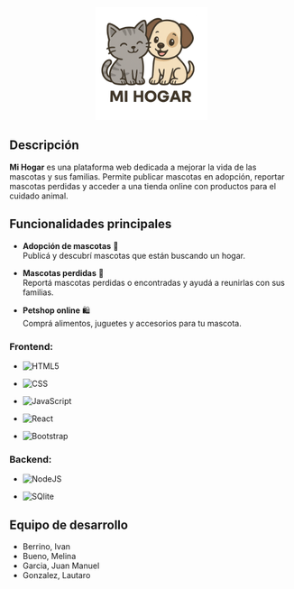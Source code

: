 <p align="center">
  <img src="https://github.com/melinab1998/TPI-PROGRAMACION-III/blob/main/frontend/src/img/logo.png?raw=true" alt="Logo-MiHogar" width="200"/>
</p>

## Descripción
**Mi Hogar** es una plataforma web dedicada a mejorar la vida de las mascotas y sus familias. Permite publicar mascotas en adopción, reportar mascotas perdidas y acceder a una tienda online con productos para el cuidado animal.

## Funcionalidades principales

- **Adopción de mascotas** 🐶  
  Publicá y descubrí mascotas que están buscando un hogar.

- **Mascotas perdidas** 🔎  
  Reportá mascotas perdidas o encontradas y ayudá a reunirlas con sus familias.

- **Petshop online** 🛍️  
  Comprá alimentos, juguetes y accesorios para tu mascota.


### Frontend:


- ![HTML5](https://img.shields.io/badge/-HTML5-333333?style=flat&logo=HTML5)

- ![CSS](https://img.shields.io/badge/-CSS-333333?style=flat&logo=CSS3&logoColor=1572B6)

- ![JavaScript](https://img.shields.io/badge/-JavaScript-333333?style=flat&logo=javascript)

- ![React](https://img.shields.io/badge/-React-333333?style=flat&logo=react)

- ![Bootstrap](https://img.shields.io/badge/-Bootstrap-333333?style=flat-square&logo=bootstrap)

### Backend:
- ![NodeJS](https://img.shields.io/badge/Node.js-333333?logo=node.js&logoColor=white)

- ![SQlite](https://img.shields.io/badge/-SQlite-333333?style=flat&logo=sqlite)

## Equipo de desarrollo

- Berrino, Ivan
- Bueno, Melina
- Garcia, Juan Manuel
- Gonzalez, Lautaro
